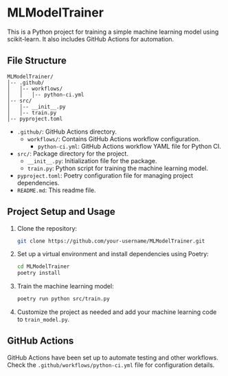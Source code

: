 # MLModelTrainer

This is a Python project for training a simple machine learning model using scikit-learn. It also includes GitHub Actions for automation.

## File Structure

```
MLModelTrainer/
│-- .github/
│   │-- workflows/
│   │   │-- python-ci.yml
│-- src/
│   │-- __init__.py
│   │-- train.py
│-- pyproject.toml
```

- `.github/`: GitHub Actions directory.
  - `workflows/`: Contains GitHub Actions workflow configuration.
    - `python-ci.yml`: GitHub Actions workflow YAML file for Python CI.
- `src/`: Package directory for the project.
  - `__init__.py`: Initialization file for the package.
  - `train.py`: Python script for training the machine learning model.
- `pyproject.toml`: Poetry configuration file for managing project dependencies.
- `README.md`: This readme file.

## Project Setup and Usage

1. Clone the repository:

   ```bash
   git clone https://github.com/your-username/MLModelTrainer.git
   ```

2. Set up a virtual environment and install dependencies using Poetry:

   ```bash
   cd MLModelTrainer
   poetry install
   ```

3. Train the machine learning model:

   ```bash
   poetry run python src/train.py
   ```

4. Customize the project as needed and add your machine learning code to `train_model.py`.

## GitHub Actions

GitHub Actions have been set up to automate testing and other workflows. Check the `.github/workflows/python-ci.yml` file for configuration details.


